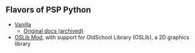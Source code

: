 ## Flavors of PSP Python

* [Vanilla](https://pierrelouys.github.io/PSPStacklessPythonDocs/)
	* [Original docs (archived)](https://web.archive.org/web/20090210233541/http://python-psp.net/pspdoc/)
* [OSLib Mod](https://pierrelouys.github.io/PSP-StacklessPythonOSLibMOD/), with support for OldSchool Library (OSLib), a 2D graphics library
